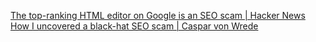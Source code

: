 
[The top-ranking HTML editor on Google is an SEO scam | Hacker News](https://news.ycombinator.com/item?id=27427330)
[How I uncovered a black-hat SEO scam | Caspar von Wrede](https://casparwre.de/blog/seo-scam/)
